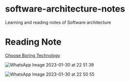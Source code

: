 # software-architecture-notes
Learning and reading notes of Software architecture


# Reading Note 
[Choose Boring Technology](https://mcfunley.com/choose-boring-technology)


![WhatsApp Image 2023-01-30 at 22 51 39](https://user-images.githubusercontent.com/284564/215593192-fb7788ba-ae37-45ae-83b4-81516217cc18.jpeg)

![WhatsApp Image 2023-01-30 at 22 50 55](https://user-images.githubusercontent.com/284564/215593205-e524dede-a993-46c1-a35d-b07cc8a75d29.jpeg)
